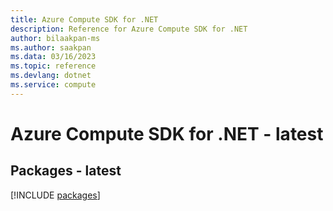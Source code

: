 ```yaml
---
title: Azure Compute SDK for .NET
description: Reference for Azure Compute SDK for .NET
author: bilaakpan-ms
ms.author: saakpan
ms.data: 03/16/2023
ms.topic: reference
ms.devlang: dotnet
ms.service: compute
---
```

# Azure Compute SDK for .NET - latest
## Packages - latest
[!INCLUDE [packages](compute-index.md)]